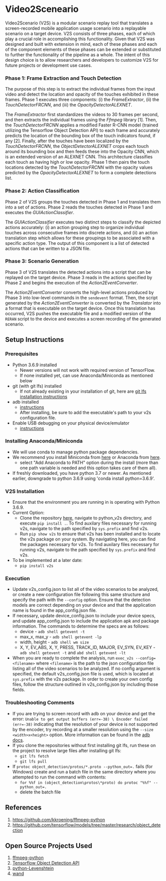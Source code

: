 # Video2Sceneario

Video2Scenario (V2S) is a modular scenario replay tool that translates a screen-recorded mobile application usage scenario into a replayable scenario on a target device. V2S consists of three phases, each of which play a crucial role in accomplishing this functionality. Given that V2S was designed and built with extension in mind, each of these phases and each of the component elements of these phases can be extended or substituted to further the functionality of the pipeline as a whole. The intent of this design choice is to allow researchers and developers to customize V2S for future projects or development use cases.

### Phase 1: Frame Extraction and Touch Detection
The purpose of this step is to extract the individual frames from the input video and detect the location and opacity of the touches exhibited in these frames. Phase 1 executes three components: (i) the _FrameExtractor_, (ii) the _TouchDetectorFRCNN_, and (iii) the _OpacityDetectorALEXNET_. 

The _FrameExtractor_ first standardizes the videos to 30 frames per second, and then extracts the individual frames using the _Ffmpeg_ library [1]. Then, the _TouchDetectorFRCNN_ applies a modified Faster R-CNN model (trained utilizing the Tensorflow Object Detection API) to each frame and accurately predicts the location of the bounding box of the touch indicators found, if any [2]. Finally, after the touches have been localized by the _TouchDetectorFRCNN_, the _ObjectDetectorALEXNET_ crops each touch around its bounding box and then feeds these into the Opacity CNN, which is an extended version of an ALEXNET CNN. This architecture classifies each touch as having high or low opacity. Phase 1 then pairs the touch locations detected by the _TouchDetectorFRCNN_ with the opacity values predicted by the _OpacityDetectorALEXNET_ to form a complete detections list.

### Phase 2: Action Classification
Phase 2 of V2S groups the touches detected in Phase 1 and translates them into a set of actions. Phase 2 reads the touches detected in Phase 1 and executes the _GUIActionClassifier_.

The _GUIActionClassifier_ executes two distinct steps to classify the depicted actions accurately: (i) an action grouping step to organize individual touches across consecutive frames into discrete actions, and (ii) an action translation step which allows for these groupings to be associated with a specific action type. The output of this component is a list of detected actions that can be written to a JSON file.

### Phase 3: Scenario Generation
Phase 3 of V2S translates the detected actions into a script that can be replayed on the target device. Phase 3 reads in the actions specified by Phase 2 and begins the execution of the _Action2EventConverter_. 

The _Action2EventConverter_ converts the high-level actions produced by Phase 3 into low-level commands in the `sendevent` format. Then, the script generated by the _Action2EventConverter_ is converted by the _Translator_ into a format that is executable on the target device. Once this translation has occurred, V2S pushes the executable file and a modified version of the `RERAN` script to the device and executes a screen recording of the generated scenario. 

## Setup Instructions

### Prerequisites
* Python 3.6.9 installed
    * Newer versions will not work with required version of TensorFlow.
    * If none installed yet, can use Anaconda/Miniconda as mentioned below
* git (with git lfs) installed
    * If not already existing in your installation of git, here are [git lfs installation instructions](https://help.github.com/en/github/managing-large-files/installing-git-large-file-storage)
* adb installed
    * [instructions](https://developer.android.com/studio/command-line/adb)
    * After installing, be sure to add the executable's path to your v2s configuration file.
* Enable USB debugging on your physical device/emulator
    * [instructions](https://developer.android.com/studio/debug/dev-options)

### Installing Anaconda/Miniconda
* We will use conda to manage python package dependencies.
* We recommend you install Miniconda from [here](https://docs.conda.io/en/latest/miniconda.html) or Anaconda from [here](https://www.anaconda.com/distribution/).
    * select "Add Anaconda to PATH" option during the install (more than one path variable is needed and this option takes care of them all).
* If freshly downloaded, you have python 3.7 or newer. As mentioned earlier, downgrade to python 3.6.9 using 'conda install python=3.6.9'.

### V2S Installation
* Ensure that the environment you are running in is operating with Python 3.6.9.
* Current Option:
    * Clone the repository [here](https://gitlab.com/SEMERU-Code/Android/Video2Sceneario/-/tree/v2s-python), navigate to python_v2s directory, and execute `pip install .`. To find auxilary files necessary for running v2s, navigate to the path specified by `sys.prefix` and find v2s.
    * Run `pip show v2s` to ensure that v2s has been installed and to locate the v2s package on your system. By navigating here, you can find the packages necessary for v2s. To find auxilary files necessary for running v2s, navigate to the path specified by `sys.prefix` and find v2s.
* To be implemented at a later date:
    * `pip install v2s`

### Execution
* Update v2s_config.json to list all of the video scenarios to be analyzed, or create a new configuration file following this same structure and specify the path with the `--config` option. Ensure that the detection models are correct depending on your device and that the application name is found in the app_config.json file.
* If necessary, update device_config.json to include your device specs, and update app_config.json to include the application apk and package information. The commands to determine the specs are as follows:
    * device - `adb shell getevent -t`
    * max_x, max_y - `adb shell getevent -lp`
    * width, height - `adb shell wm size`
    * X, Y, EV_ABS, X, Y, PRESS, TRACK_ID, MAJOR, EV_SYN, EV_KEY - `adb shell getevent -t` and `abd shell getevent -lt`
* When you are ready to complete the analysis, run `exec_v2s --config=<filename>` where `<filename>` is the path to the json configuration file listing all of the video scenarios to be analyzed. If no config argument is specified, the default v2s_config.json file is used, which is located at `sys.prefix` with the v2s package. In order to create your own config files, follow the structure outlined in v2s_config.json by including those fields.

### Troubleshooting Comments
* If you are trying to screen record with adb on your device and get the error: `Unable to get output buffers (err=-38) \ Encoder failed (err=-38)` indicating that the resolution of your device is not supported by the encoder, try recording at a smaller resolution using the `--size <width>x<height>` option. More information can be found in the [adb docs](https://developer.android.com/studio/command-line/adb.html#screenrecord). 
* If you clone the repositories without first installing git lfs, run these on the project to resolve large files after installing git lfs:
    * `git lfs fetch`
    * `git lfs pull`
* If `protoc object_detection/protos/*.proto --python_out=.` fails (for Windows) create and run a batch file in the same directory where you attempted to run the command with contents:
    * `for %%f in (object_detection\protos\*proto) do protoc "%%f" --python_out=.`
    * delete the batch file

## References
1. https://github.com/kkroening/ffmpeg-python
2. https://github.com/tensorflow/models/tree/master/research/object_detection

## Open Source Projects Used
1.  [ffmpeg-python](https://github.com/kkroening/ffmpeg-python)
2.  [Tensorflow Object Detection API](https://github.com/tensorflow/models/tree/master/research/object_detection)
3.  [python-Levenshtein](https://github.com/ztane/python-Levenshtein/) 
4.  [wand](https://github.com/emcconville/wand)
